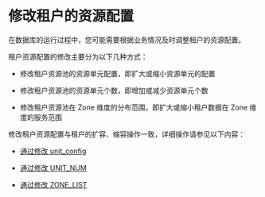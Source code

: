 修改租户的资源配置 
==============================

在数据库的运行过程中，您可能需要根据业务情况及时调整租户的资源配置。

租户资源配置的修改主要分为以下几种方式：

* 修改租户资源池的资源单元配置，即扩大或缩小资源单元的配置

  

* 修改租户资源池的资源单元个数，即增加或减少资源单元个数

  

* 修改租户资源池在 Zone 维度的分布范围，即扩大或缩小租户数据在 Zone 维度的服务范围

  




修改租户资源配置与租户的扩容、缩容操作一致，详细操作请参见以下内容：

* [通过修改 unit_config](../9.scale-out-and-scale-in/3.administrator-guide-scale-out-and-scale-in-of-tenant-resources/1.scale-out-and-scale-in-by-modifying-unit_config.md)

  

* [通过修改 UNIT_NUM](../9.scale-out-and-scale-in/3.administrator-guide-scale-out-and-scale-in-of-tenant-resources/2.scale-out-and-scale-in-by-modifying-unit_num.md)

  

* [通过修改 ZONE_LIST](../9.scale-out-and-scale-in/3.administrator-guide-scale-out-and-scale-in-of-tenant-resources/3.scale-out-and-scale-in-by-modifying-zone_list.md)

  



